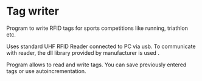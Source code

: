 # Tag writer

Program to write RFID tags for sports competitions like running, triathlon etc.

Uses standard UHF RFID Reader connected to PC via usb. To communicate with reader, the dll library provided by manufacturer is used .

Program allows to read and write tags. You can save previously entered tags or use autoincrementation.
